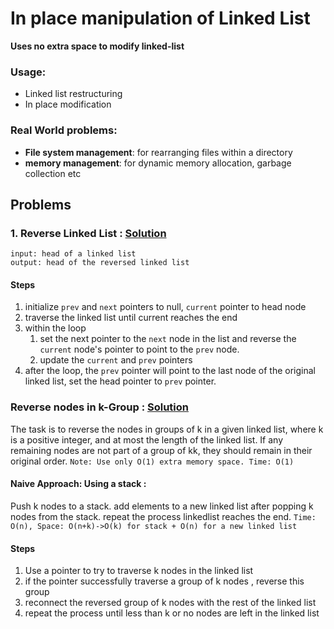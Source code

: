 # In place manipulation of Linked List
**Uses no extra space to modify linked-list**
### Usage:
- Linked list restructuring
- In place modification

### Real World problems:
- **File system management**: for rearranging files within a directory
- **memory management**: for dynamic memory allocation, garbage collection etc
## Problems
### 1. Reverse Linked List : [Solution](../../Ostad/module-7/practice/reverse_linked_list.py)
````
input: head of a linked list
output: head of the reversed linked list
````

#### Steps
1. initialize `prev` and `next` pointers to null, `current` pointer to head node
2. traverse the linked list until current reaches the end
3. within the loop
   1. set the next pointer to the `next` node in the list and reverse the `current` node's pointer to point to the `prev` node.
   2. update the `current` and `prev` pointers
4. after the loop, the `prev` pointer will point to the last node of the original linked list, set the head pointer to `prev` pointer.

### Reverse nodes in k-Group : [Solution](reverse_nodes_in_groups.py)
The task is to reverse the nodes in groups of k in a given linked list, where k is a positive integer, and at most the length of the linked list. If any remaining nodes are not part of a group of kk, they should remain in their original order.
`Note: Use only O(1) extra memory space. Time: O(1)` 
#### Naive Approach: Using a stack :
Push k nodes to a stack. add elements to a new linked list after popping k nodes from the stack. repeat the process linkedlist reaches the end.
`Time: O(n), Space: O(n+k)->O(k) for stack + O(n) for a new linked list`
#### Steps
1. Use a pointer to try to traverse k nodes in the linked list
2. if the pointer successfully traverse a group of k nodes , reverse this group
3. reconnect the reversed group of k nodes with the rest of the linked list
4. repeat the process until less than k or no nodes are left in the linked list